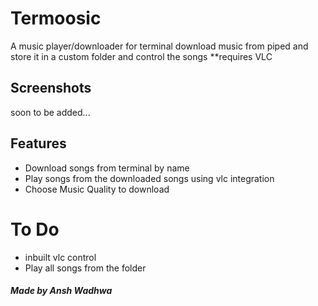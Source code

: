# Termoosic



A music player/downloader for terminal download music from piped and store it in a custom folder and control the songs **requires VLC

## Screenshots
<!-- ![image](/screenshots/termoosic.png)
-
![image](/screenshots/downmusic.png)
-
![image](/screenshots/player.png) -->

soon to be added...
## Features
- Download songs from terminal by name
- Play songs from the downloaded songs using vlc integration
- Choose Music Quality to download

# To Do
- inbuilt vlc control
- Play all songs from the folder

##### Made by Ansh Wadhwa
